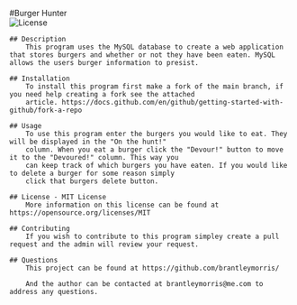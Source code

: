 #Burger Hunter         
    ![License](https://img.shields.io/badge/License-MIT-yellow.svg)
    
    ## Description
        This program uses the MySQL database to create a web application that stores burgers and whether or not they have been eaten. MySQL allows the users burger information to presist.

    ## Installation
        To install this program first make a fork of the main branch, if you need help creating a fork see the attached
        article. https://docs.github.com/en/github/getting-started-with-github/fork-a-repo

    ## Usage
        To use this program enter the burgers you would like to eat. They will be displayed in the "On the hunt!" 
        column. When you eat a burger click the "Devour!" button to move it to the "Devoured!" column. This way you 
        can keep track of which burgers you have eaten. If you would like to delete a burger for some reason simply 
        click that burgers delete button.

    ## License - MIT License
        More information on this license can be found at https://opensource.org/licenses/MIT

    ## Contributing
        If you wish to contribute to this program simpley create a pull request and the admin will review your request.

    ## Questions
        This project can be found at https://github.com/brantleymorris/
        
        And the author can be contacted at brantleymorris@me.com to address any questions.